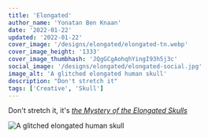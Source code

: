 ```yaml
---
title: 'Elongated'
author_name: 'Yonatan Ben Knaan'
date: '2022-01-22'
updated: '2022-01-22'
cover_image: '/designs/elongated/elongated-tn.webp'
cover_image_height: '1333'
cover_image_thumbhash: 'JQgGCgAohqhYingI93h5j3c'
social_image: '/designs/elongated/elongated-social.jpg'
image_alt: 'A glitched elongated human skull'
description: "Don't stretch it"
tags: ['Creative', 'Skull']
---
```

Don't stretch it, it's *[the Mystery of the Elongated Skulls](https://www.historicmysteries.com/elongated-skulls-mystery/)*

![A glitched elongated human skull](/designs/elongated/elongated.webp)